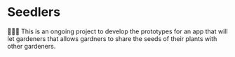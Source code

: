 # Seedlers
🍅🥕🥔 This is an ongoing project to develop the prototypes for an app that will let gardeners that allows gardners to share the seeds of their plants with other gardeners. 
